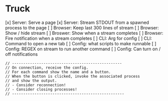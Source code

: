 # Truck

[x] Server: Serve a page
[x] Server: Stream STDOUT from a spawned process to the page
[ ] Browser: Keep last 300 lines of stream
[ ] Browser: Show / hide stream
[ ] Broswer: Show when a stream completes
[ ] Browser: Fire notification when a stream completes
[ ] CLI: Arg for config
[ ] CLI: Command to open a new tab
[ ] Config: what scripts to make runnable
[ ] Config: REGEX on stream to run another command
[ ] Config: Can turn on / off notifications

```
// -------------------------------------------------
// On connection, receive the config.
// For each command show the name and a button.
// When the button is clicked, invoke the associated process
// and show the output.
// - Consider reconnection!
// - Consider closing processes!
// --------------------------------------------------
```
